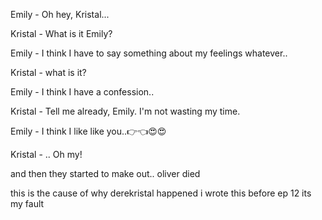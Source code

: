 Emily - Oh hey, Kristal...

Kristal - What is it Emily? 

Emily - I think I have to say something about my feelings whatever..

Kristal - what is it? 

Emily - I think I have a confession..

Kristal - Tell me already, Emily. I'm not wasting my time.

Emily - I think I like like you..👉👈😍😍

Kristal - .. Oh my! 

and then they started to make out.. oliver died

this is the cause of why derekristal happened i wrote this before ep 12 its my fault


‎ 

